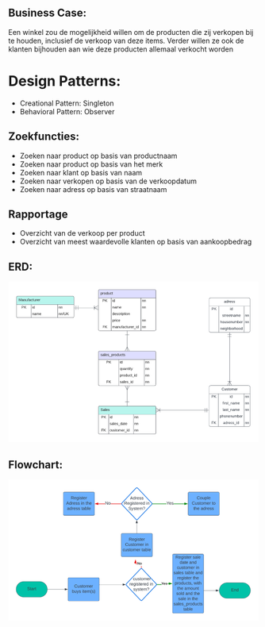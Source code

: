 ## Business Case:

Een winkel zou de mogelijkheid willen om de producten die zij verkopen bij te houden,
inclusief de verkoop van deze items. Verder willen ze ook de klanten bijhouden aan wie
deze producten allemaal verkocht worden

# Design Patterns: 

- Creational Pattern: Singleton
- Behavioral Pattern: Observer





## Zoekfuncties:
-	Zoeken naar product op basis van productnaam
-	Zoeken naar product op basis van het merk
-	Zoeken naar klant op basis van naam
-	Zoeken naar verkopen op basis van de verkoopdatum
-	Zoeken naar adress op basis van straatnaam



## Rapportage
-	Overzicht van de verkoop per product
-	Overzicht van meest waardevolle klanten op basis van aankoopbedrag



## ERD:
![img.png](src/main/resources/concept%20resources/erd.png)


## Flowchart:
![img_1.png](src/main/resources/concept%20resources/flowchart.png)

